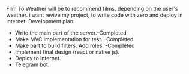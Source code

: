 Film To Weather will be to recommend films, depending on the user's weather.
i want revive my project, to write code with zero and deploy in internet.
Development plan:
* Write the main part of the server.-Completed
* Make MVC implementation for test. -Completed
* Make part to build filters. Add roles. -Completed
* Implement final design (react or native js).
* Deploy to internet.
* Telegram bot. 
